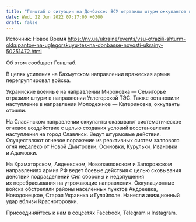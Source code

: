```yaml
---
title: "Генштаб о ситуации на Донбассе: ВСУ отразили штурм оккупантов в направлении Углегорской ТЭС, в Северодонецке продолжаются бои"
date: Wed, 22 Jun 2022 07:17:00 +0300
draft: false
---
```

Источник: Новое Время https://nv.ua/ukraine/events/vsu-otrazili-shturm-okkupantov-na-uglegorskuyu-tes-na-donbasse-novosti-ukrainy-50251472.html


Об этом сообщает Генштаб.

В целях усиления на Бахмутском направлении вражеская армия перегруппировал войска.

Украинские военные на направлении Мироновка — Семигорье отразили штурм в направлении Углегорской ТЭС. Также остановили наступление в направлении Молодежное — Катериновка, оккупанты отошли.

На Славянском направлении оккупанты оказывают систематическое огневое воздействие с целью создания условий восстановления наступления на город Славянск. Ведут штурмовые действия. Осуществляют огневое поражение из реактивных систем залпового огня недалеко от Новой Дмитровки, Осиновки, Курульки, Ивановки и Адамовки.

На Краматорском, Авдеевском, Новопавловском и Запорожском направлениях армия РФ ведет боевые действия с целью сковывания действий подразделений Сил обороны и недопущения их перебрасывания на угрожающие направления. Оккупационные войска обстреляли районы населенных пунктов Андреевка, Новодонецкое, Старая Украинка и Гуляйполе. Нанесли авиационный удар вблизи Красногоровки.

Присоединяйтесь к нам в соцсетях Facebook, Telegram и Instagram.
